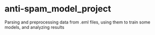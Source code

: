 # anti-spam_model_project
Parsing and preprocessing data from .eml files, using them to train some models, and analyzing results
